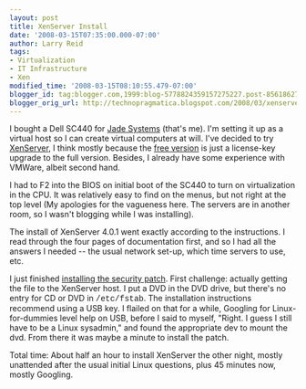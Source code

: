 ```yaml
---
layout: post
title: XenServer Install
date: '2008-03-15T07:35:00.000-07:00'
author: Larry Reid
tags:
- Virtualization
- IT Infrastructure
- Xen
modified_time: '2008-03-15T08:10:55.479-07:00'
blogger_id: tag:blogger.com,1999:blog-5778824359157275227.post-8561862764754467360
blogger_orig_url: http://technopragmatica.blogspot.com/2008/03/xenserver-install.html
---
```


I bought a Dell SC440 for [Jade Systems][1] (that's me). I'm setting it
up as a virtual host so I can create virtual computers at will. I've
decided to try [XenServer][2], I think mostly because the [free
version][3] is just a license-key upgrade to the full version. Besides,
I already have some experience with VMWare, albeit second hand.  
  
I had to F2 into the BIOS on initial boot of the SC440 to turn on
virtualization in the CPU. It was relatively easy to find on the menus,
but not right at the top level (My apologies for the vagueness here. The
servers are in another room, so I wasn't blogging while I was
installing).  
  
The install of XenServer 4.0.1 went exactly according to the
instructions. I read through the four pages of documentation first, and
so I had all the answers I needed -- the usual network set-up, which
time servers to use, etc.  
  
I just finished [installing the security patch][4]. First challenge:
actually getting the file to the XenServer host. I put a DVD in the DVD
drive, but there's no entry for CD or DVD in <span style="font-family:
courier new;">/etc/fstab</span>. The installation instructions recommend
using a USB key. I flailed on that for a while, Googling for
Linux-for-dummies level help on USB, before I said to myself, "Right. I
guess I still have to be a Linux sysadmin," and found the appropriate
dev to mount the dvd. From there it was maybe a minute to install the
patch.  
  
Total time: About half an hour to install XenServer the other night,
mostly unattended after the usual initial Linux questions, plus 45
minutes now, mostly Googling.



[1]: http://www.jadesystems.ca
[2]: http://www.citrixxenserver.com/Pages/default.aspx
[3]: http://www.xensource.com/products/Pages/XenExpress.aspx
[4]: http://www.xensource.com/Pages/Download_4.0.1_Hotfix-2007-001.aspx
